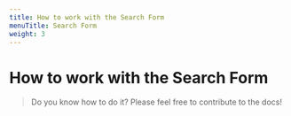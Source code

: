 ```yaml
---
title: How to work with the Search Form
menuTitle: Search Form
weight: 3
---
```


# How to work with the Search Form

> Do you know how to do it? Please feel free to contribute to the docs!
